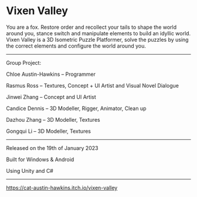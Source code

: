 # Vixen Valley

You are a fox. Restore order and recollect your tails to shape the world around you,  stance switch and manipulate elements to build an idyllic world. Vixen Valley is a 3D Isometric Puzzle Platformer, solve the puzzles by using the correct elements and configure the world around you. 

_____
Group Project: 

Chloe Austin-Hawkins – Programmer 

Rasmus Ross – Textures, Concept + UI Artist and Visual Novel Dialogue 

Jinwei Zhang – Concept and UI Artist 

Candice Dennis – 3D Modeller, Rigger, Animator, Clean up  

Dazhou Zhang – 3D Modeller, Textures

Gongqui Li – 3D Modeller, Textures

_____

Released on the 19th of January 2023

Built for Windows & Android

Using Unity and C#

_____
https://cat-austin-hawkins.itch.io/vixen-valley
